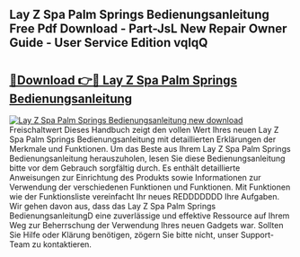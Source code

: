 ## Lay Z Spa Palm Springs Bedienungsanleitung Free Pdf Download - Part-JsL New Repair Owner Guide - User Service Edition vqIqQ

# <h2><a href="http://df5jsm.blite.top/?on=Lay+Z+Spa+Palm+Springs+Bedienungsanleitung">🔗Download 👉🔴 Lay Z Spa Palm Springs Bedienungsanleitung</a></h2>

[![Lay Z Spa Palm Springs Bedienungsanleitung new download](https://i.imgur.com/lujVjoI.png)](http://df5jsm.blite.top/?on=Lay+Z+Spa+Palm+Springs+Bedienungsanleitung)
Freischaltwert Dieses Handbuch zeigt den vollen Wert Ihres neuen Lay Z Spa Palm Springs Bedienungsanleitung mit detaillierten Erklärungen der Merkmale und Funktionen. Um das Beste aus Ihrem Lay Z Spa Palm Springs Bedienungsanleitung herauszuholen, lesen Sie diese Bedienungsanleitung bitte vor dem Gebrauch sorgfältig durch. Es enthält detaillierte Anweisungen zur Einrichtung des Produkts sowie Informationen zur Verwendung der verschiedenen Funktionen und Funktionen. Mit Funktionen wie der Funktionsliste vereinfacht Ihr neues REDDDDDDD Ihre Aufgaben. Wir gehen davon aus, dass das Lay Z Spa Palm Springs BedienungsanleitungD eine zuverlässige und effektive Ressource auf Ihrem Weg zur Beherrschung der Verwendung Ihres neuen Gadgets war. Sollten Sie Hilfe oder Klärung benötigen, zögern Sie bitte nicht, unser Support-Team zu kontaktieren.

